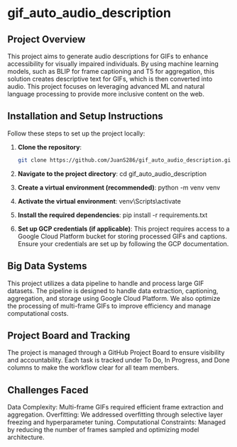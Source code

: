 # gif_auto_audio_description

## Project Overview
This project aims to generate audio descriptions for GIFs to enhance accessibility for visually impaired individuals. By using machine learning models, such as BLIP for frame captioning and T5 for aggregation, this solution creates descriptive text for GIFs, which is then converted into audio. This project focuses on leveraging advanced ML and natural language processing to provide more inclusive content on the web.

## Installation and Setup Instructions
Follow these steps to set up the project locally:

1. **Clone the repository**:
   ```sh
   git clone https://github.com/JuanS286/gif_auto_audio_description.git

2. **Navigate to the project directory**:
  cd gif_auto_audio_description

3. **Create a virtual environment (recommended)**:
  python -m venv venv

4. **Activate the virtual environment**:
  venv\Scripts\activate

5. **Install the required dependencies**:
  pip install -r requirements.txt

6. **Set up GCP credentials (if applicable)**:
  This project requires access to a Google Cloud Platform bucket for storing processed GIFs and captions. Ensure your credentials are set   up by following the GCP documentation.

## Big Data Systems
This project utilizes a data pipeline to handle and process large GIF datasets. The pipeline is designed to handle data extraction, captioning, aggregation, and storage using Google Cloud Platform. We also optimize the processing of multi-frame GIFs to improve efficiency and manage computational costs.

## Project Board and Tracking
The project is managed through a GitHub Project Board to ensure visibility and accountability. Each task is tracked under To Do, In Progress, and Done columns to make the workflow clear for all team members.

## Challenges Faced
Data Complexity: Multi-frame GIFs required efficient frame extraction and aggregation.
Overfitting: We addressed overfitting through selective layer freezing and hyperparameter tuning.
Computational Constraints: Managed by reducing the number of frames sampled and optimizing model architecture.
